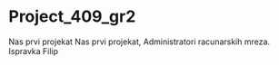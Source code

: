 # Project_409_gr2
Nas prvi projekat
Nas prvi projekat, Administratori racunarskih mreza.
Ispravka Filip
